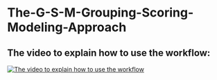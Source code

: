 # The-G-S-M-Grouping-Scoring-Modeling-Approach

## The video to explain how to use the workflow:
[![The video to explain how to use the workflow](https://img.youtube.com/vi/2Z5McuzIL7M/0.jpg)](https://www.youtube.com/watch?v=2Z5McuzIL7M)
